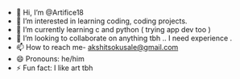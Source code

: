 - 👋 Hi, I’m @Artifice18
- 👀 I’m interested in learning coding, coding projects.
- 🌱 I’m currently learning c and python ( trying app dev too )
- 💞️ I’m looking to collaborate on anything tbh .. I need experience .
- 📫 How to reach me- akshitsokusale@gmail.com
- 😄 Pronouns: he/him
- ⚡ Fun fact: I like art tbh 

<!---
Artifice18/Artifice18 is a ✨ special ✨ repository because its `README.md` (this file) appears on your GitHub profile.
You can click the Preview link to take a look at your changes.
--->
